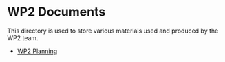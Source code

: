 # WP2 Documents

This directory is used to store various materials used and produced by the WP2 team.

  * [WP2 Planning](w2-planning.md)
